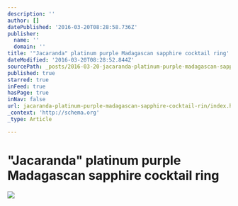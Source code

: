 ```yaml
---
description: ''
author: []
datePublished: '2016-03-20T08:28:58.736Z'
publisher:
  name: ''
  domain: ''
title: '"Jacaranda" platinum purple Madagascan sapphire cocktail ring'
dateModified: '2016-03-20T08:28:52.844Z'
sourcePath: _posts/2016-03-20-jacaranda-platinum-purple-madagascan-sapphire-cocktail-rin.md
published: true
starred: true
inFeed: true
hasPage: true
inNav: false
url: jacaranda-platinum-purple-madagascan-sapphire-cocktail-rin/index.html
_context: 'http://schema.org'
_type: Article

---
```

# "Jacaranda" platinum purple Madagascan sapphire cocktail ring
![](https://the-grid-user-content.s3-us-west-2.amazonaws.com/87a8148c-7e58-4f21-b433-ae9b5b866675.png)
